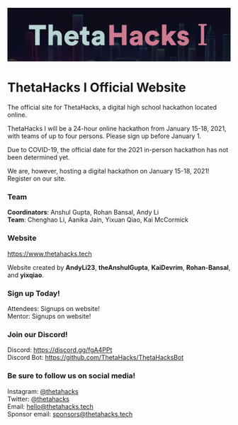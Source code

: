 ![](/img/logo/logo-new.png)

# ThetaHacks I Official Website

The official site for ThetaHacks, a digital high school hackathon located online.

ThetaHacks I will be a 24-hour online hackathon from January 15-18, 2021, with teams of up to four persons. Please sign up before January 1.

Due to COVID-19, the official date for the 2021 in-person hackathon has not been determined yet. 

We are, however, hosting a digital hackathon on January 15-18, 2021! Register on our site.

### Team

<strong>Coordinators</strong>: Anshul Gupta, Rohan Bansal, Andy Li<br>
<strong>Team</strong>: Chenghao Li, Aanika Jain, Yixuan Qiao, Kai McCormick<br>

### Website

https://www.thetahacks.tech

Website created by **AndyLi23**, **theAnshulGupta**, **KaiDevrim**, **Rohan-Bansal**, and **yixqiao**.

### Sign up Today!

Attendees: Signups on website!<br>
Mentor: Signups on website!

### Join our Discord!

Discord: https://discord.gg/fgA4PPt  
Discord Bot: https://github.com/ThetaHacks/ThetaHacksBot

### Be sure to follow us on social media!

Instagram: <a href="https://instagram.com/thetahacks">@thetahacks</a> <br>
Twitter: <a href="https://twitter.com/thetahacks">@thetahacks</a> <br>
Email: <a href="mailto:hello@thetahacks.tech">hello@thetahacks.tech</a> <br>
Sponsor email: <a href="mailto:sponsors@thetahacks.tech">sponsors@thetahacks.tech</a>
